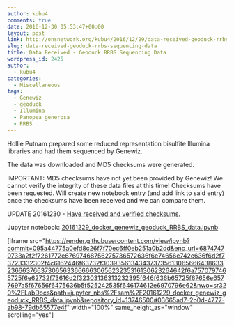 ```yaml
---
author: kubu4
comments: true
date: 2016-12-30 05:53:47+00:00
layout: post
link: http://onsnetwork.org/kubu4/2016/12/29/data-received-geoduck-rrbs-sequencing-data/
slug: data-received-geoduck-rrbs-sequencing-data
title: Data Received - Geoduck RRBS Sequencing Data
wordpress_id: 2425
author:
  - kubu4
categories:
  - Miscellaneous
tags:
  - Genewiz
  - geoduck
  - Illumina
  - Panopea generosa
  - RRBS
---
```


Hollie Putnam prepared some reduced representation bisulfite Illumina libraries and had them sequenced by Genewiz.

The data was downloaded and MD5 checksums were generated.

IMPORTANT: MD5 checksums have not yet been provided by Genewiz! We cannot verify the integrity of these data files at this time! Checksums have been requested. Will create new notebook entry (and add link to said entry) once the checksums have been received and we can compare them.

UPDATE 20161230 - [Have received and verified checksums.](http://onsnetwork.org/kubu4/2016/12/30/data-management-geoduck-rrbs-data-integrity-verification/)



Jupyter notebook: [20161229_docker_genewiz_geoduck_RRBS_data.ipynb
](https://github.com/sr320/LabDocs/blob/master/jupyter_nbs/sam/20161229_docker_genewiz_geoduck_RRBS_data.ipynb)

[iframe src="https://render.githubusercontent.com/view/ipynb?commit=095a44775a0efd8c26f7f70ec6ff0eb251a0b2dd&enc_url=68747470733a2f2f7261772e67697468756275736572636f6e74656e742e636f6d2f73723332302f4c6162446f63732f303935613434373735613065666438633236663766373065633666663065623235316130623264642f6a7570797465725f6e62732f73616d2f32303136313232395f646f636b65725f67656e6577697a5f67656f6475636b5f525242535f646174612e6970796e62&nwo=sr320%2FLabDocs&path=jupyter_nbs%2Fsam%2F20161229_docker_genewiz_geoduck_RRBS_data.ipynb&repository_id=13746500#03665ad7-2b0d-4777-ab98-79db65577e4f" width="100%" same_height_as="window" scrolling="yes"]
